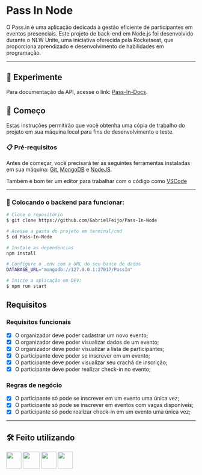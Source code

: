 # Pass In Node

O Pass.in é uma aplicação dedicada à gestão eficiente de participantes em eventos presenciais. Este projeto de back-end em Node.js foi desenvolvido durante o NLW Unite, uma iniciativa oferecida pela Rocketseat, que proporciona aprendizado e desenvolvimento de habilidades em programação.

---

## 👾 Experimente

Para documentação da API, acesse o link: [Pass-In-Docs](https://pass-in-node.vercel.app/docs).

## 🚀 Começo

Estas instruções permitirão que você obtenha uma cópia de trabalho do projeto em sua máquina local para fins de desenvolvimento e teste.

### 📋 Pré-requisitos

Antes de começar, você precisará ter as seguintes ferramentas instaladas em sua máquina:
[Git](https://git-scm.com),
[MongoDB](https://www.mongodb.com/) e
[NodeJS](https://nodejs.org/en).

Também é bom ter um editor para trabalhar com o código como [VSCode](https://github.com/GabrielFeijo/Pass-In-Node/)

---

### 🎲 Colocando o backend para funcionar:

```bash
# Clone o repositório
$ git clone https://github.com/GabrielFeijo/Pass-In-Node
```

```bash
# Acesse a pasta do projeto em terminal/cmd
$ cd Pass-In-Node

# Instale as dependências
npm install

# Configure o .env com a URL do seu banco de dados
DATABASE_URL="mongodb://127.0.0.1:27017/PassIn"

# Inicie a aplicação em DEV:
$ npm run start
```

## Requisitos

### Requisitos funcionais

- [x] O organizador deve poder cadastrar um novo evento;
- [x] O organizador deve poder visualizar dados de um evento;
- [x] O organizador deve poder visualizar a lista de participantes;
- [x] O participante deve poder se inscrever em um evento;
- [x] O participante deve poder visualizar seu crachá de inscrição;
- [x] O participante deve poder realizar check-in no evento;

### Regras de negócio

- [x] O participante só pode se inscrever em um evento uma única vez;
- [x] O participante só pode se inscrever em eventos com vagas disponíveis;
- [x] O participante só pode realizar check-in em um evento uma única vez;

---

## 🛠️ Feito utilizando

<img src="https://cdn.jsdelivr.net/gh/devicons/devicon/icons/nodejs/nodejs-original.svg" width="40" height="45" /> <img src="https://cdn.jsdelivr.net/gh/devicons/devicon@latest/icons/fastify/fastify-plain.svg" width="45" height="45"/> <img src="https://cdn.jsdelivr.net/gh/devicons/devicon/icons/typescript/typescript-original.svg" width="40" height="45" /> <img src="https://cdn.jsdelivr.net/gh/devicons/devicon@latest/icons/sqlite/sqlite-original.svg" width="40" height="45" />
